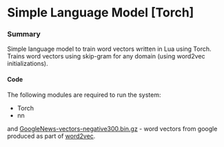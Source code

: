 # Simple Language Model [Torch]

### Summary
Simple language model to train word vectors written in Lua using Torch. Trains word vectors using skip-gram for any domain (using word2vec initializations).

#### Code
The following modules are required to run the system:

  * Torch
  * nn

and [GoogleNews-vectors-negative300.bin.gz](https://drive.google.com/file/d/0B7XkCwpI5KDYNlNUTTlSS21pQmM/edit?usp=sharing) - word vectors from google produced as part of [word2vec](https://code.google.com/archive/p/word2vec/).
